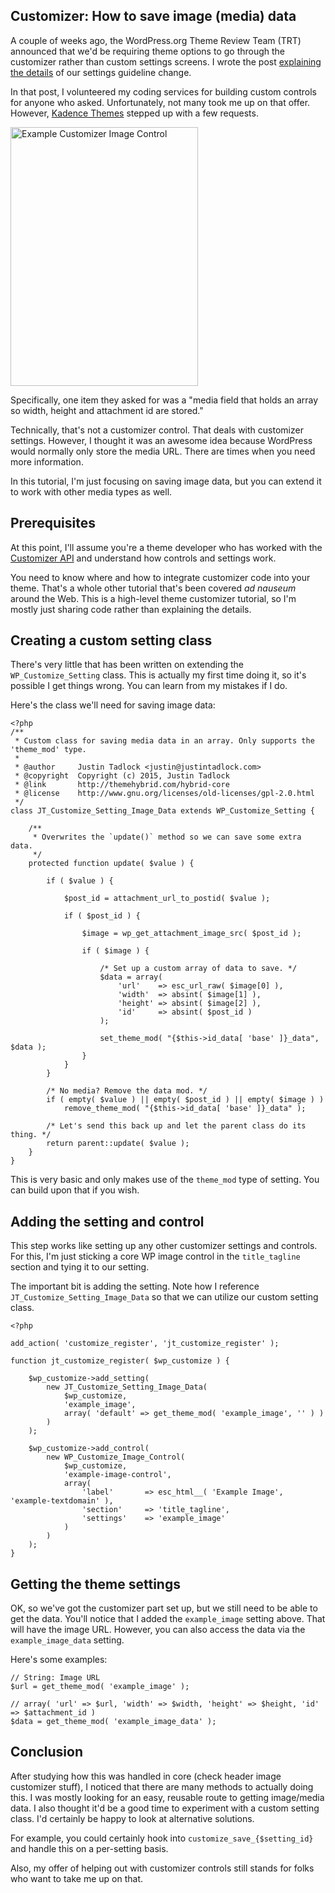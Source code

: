 ## Customizer: How to save image (media) data

A couple of weeks ago, the WordPress.org Theme Review Team (TRT) announced that we'd be requiring theme options to go through the customizer rather than custom settings screens.  I wrote the post [explaining the details](https://make.wordpress.org/themes/2015/04/22/details-on-the-new-theme-settings-customizer-guideline/) of our settings guideline change.  

In that post, I volunteered my coding services for building custom controls for anyone who asked.  Unfortunately, not many took me up on that offer.  However, [Kadence Themes](http://kadencethemes.com/) stepped up with a few requests.

<img src="http://justintadlock.com/blog/wp-content/uploads/2015/05/example-customizer-image.png" alt="Example Customizer Image Control" width="300" height="414" class="alignright size-full wp-image-7141" />

Specifically, one item they asked for was a "media field that holds an array so width, height and attachment id are stored."

Technically, that's not a customizer control.  That deals with customizer settings.  However, I thought it was an awesome idea because WordPress would normally only store the media URL.  There are times when you need more information.

In this tutorial, I'm just focusing on saving image data, but you can extend it to work with other media types as well.

## Prerequisites

At this point, I'll assume you're a theme developer who has worked with the [Customizer API](http://developer.wordpress.org/themes/advanced-topics/customizer-api/) and understand how controls and settings work.

You need to know where and how to integrate customizer code into your theme.  That's a whole other tutorial that's been covered <em>ad nauseum</em> around the Web.  This is a high-level theme customizer tutorial, so I'm mostly just sharing code rather than explaining the details.

## Creating a custom setting class

There's very little that has been written on extending the `WP_Customize_Setting` class.  This is actually my first time doing it, so it's possible I get things wrong.  You can learn from my mistakes if I do.

Here's the class we'll need for saving image data:

	<?php
	/**
	 * Custom class for saving media data in an array. Only supports the 'theme_mod' type.
	 *
	 * @author     Justin Tadlock <justin@justintadlock.com>
	 * @copyright  Copyright (c) 2015, Justin Tadlock
	 * @link       http://themehybrid.com/hybrid-core
	 * @license    http://www.gnu.org/licenses/old-licenses/gpl-2.0.html
	 */
	class JT_Customize_Setting_Image_Data extends WP_Customize_Setting {
	
		/**
		 * Overwrites the `update()` method so we can save some extra data.
		 */
		protected function update( $value ) {
	
			if ( $value ) {
	
				$post_id = attachment_url_to_postid( $value );
	
				if ( $post_id ) {
	
					$image = wp_get_attachment_image_src( $post_id );
	
					if ( $image ) {
	
						/* Set up a custom array of data to save. */
						$data = array(
							'url'    => esc_url_raw( $image[0] ),
							'width'  => absint( $image[1] ),
							'height' => absint( $image[2] ),
							'id'     => absint( $post_id )
						);
	
						set_theme_mod( "{$this->id_data[ 'base' ]}_data", $data );
					}
				}
			}
	
			/* No media? Remove the data mod. */
			if ( empty( $value ) || empty( $post_id ) || empty( $image ) )
				remove_theme_mod( "{$this->id_data[ 'base' ]}_data" );
	
			/* Let's send this back up and let the parent class do its thing. */
			return parent::update( $value );
		}
	}

This is very basic and only makes use of the `theme_mod` type of setting.  You can build upon that if you wish.

## Adding the setting and control

This step works like setting up any other customizer settings and controls.  For this, I'm just sticking a core WP image control in the `title_tagline` section and tying it to our setting.

The important bit is adding the setting.  Note how I reference `JT_Customize_Setting_Image_Data` so that we can utilize our custom setting class.

	<?php

	add_action( 'customize_register', 'jt_customize_register' );

	function jt_customize_register( $wp_customize ) {

		$wp_customize->add_setting(
			new JT_Customize_Setting_Image_Data(
				$wp_customize,
				'example_image',
				array( 'default' => get_theme_mod( 'example_image', '' ) )
			)
		);

		$wp_customize->add_control(
			new WP_Customize_Image_Control(
				$wp_customize,
				'example-image-control',
				array(
					'label'       => esc_html__( 'Example Image', 'example-textdomain' ),
					'section'     => 'title_tagline',
					'settings'    => 'example_image'
				)
			)
		);
	}

## Getting the theme settings

OK, so we've got the customizer part set up, but we still need to be able to get the data.  You'll notice that I added the `example_image` setting above.  That will have the image URL.  However, you can also access the data via the `example_image_data` setting.

Here's some examples:

	// String: Image URL
	$url = get_theme_mod( 'example_image' );

	// array( 'url' => $url, 'width' => $width, 'height' => $height, 'id' => $attachment_id )
	$data = get_theme_mod( 'example_image_data' );

## Conclusion

After studying how this was handled in core (check header image customizer stuff), I noticed that there are many methods to actually doing this.  I was mostly looking for an easy, reusable route to getting image/media data. I also thought it'd be a good time to experiment with a custom setting class. I'd certainly be happy to look at alternative solutions. 

For example, you could certainly hook into `customize_save_{$setting_id}` and handle this on a per-setting basis.

Also, my offer of helping out with customizer controls still stands for folks who want to take me up on that.